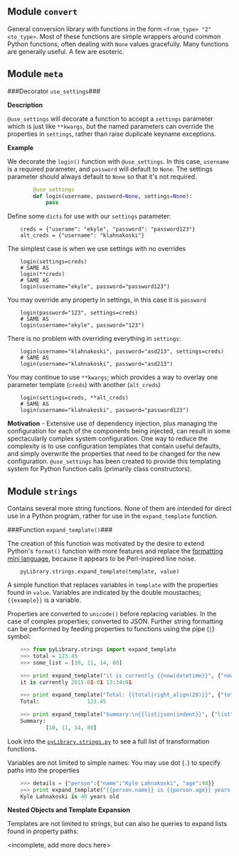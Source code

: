 
Module `convert`
---------------

General conversion library with functions in the form `<from_type> "2" <to_type>`.
Most of these functions are simple wrappers around common Python functions;
often dealing with `None` values gracefully. Many functions are generally
useful. A few are esoteric.


Module `meta`
-------------

###Decorator `use_settings`###

**Description** 

`@use_settings` will decorate a function to accept a `settings` parameter which is just like `**kwargs`, but the named parameters can override the properties in `settings`, rather than raise duplicate keyname exceptions.


**Example**

We decorate the `login()` function with `@use_settings`. In this case, `username` is a required parameter, and `password` will default to `None`. The settings parameter should always default to `None` so that it's not required.   

```python
		@use_settings
		def login(username, password=None, settings=None):
			pass
```

Define some `dicts` for use with our `settings` parameter:

		creds = {"userame": "ekyle", "password": "password123"}
		alt_creds = {"username": "klahnakoski"}


The simplest case is when we use settings with no overrides 

		login(settings=creds)
		# SAME AS
		login(**creds)
		# SAME AS
		login(username="ekyle", password="password123")

You may override any property in settings, in this case it is `password`

		login(password="123", settings=creds)
		# SAME AS
		login(username="ekyle", password="123")

There is no problem with overriding everything in `settings`:  

		login(username="klahnakoski", password="asd213", settings=creds)
		# SAME AS
		login(username="klahnakoski", password="asd213")

You may continue to use `**kwargs`; which provides a way to overlay one parameter template (`creds`) with another (`alt_creds`) 

		login(settings=creds, **alt_creds)
		# SAME AS
		login(username="klahnakoski", password="password123")


**Motivation** - Extensive use of dependency injection, plus managing the configuration
for each of the components being injected, can result in some spectacularly
complex system configuration. One way to reduce the complexity is to use
configuration templates that contain useful defaults, and simply overwrite
the properties that need to be changed for the new configuration.
`@use_settings` has been created to provide this templating system for Python
function calls (primarily class constructors).


Module `strings`
----------------

Contains several more string functions. None of them are intended for direct
use in a Python program, rather for use in the `expand_template` function.


###Function `expand_template()`###

The creation of this function was motivated by the desire to extend Python's
`format()` function with more features and replace the [formatting mini language](https://docs.python.org/2/library/string.html#formatspec),
because it appears to be Perl-inspired line noise.

    	pyLibrary.strings.expand_template(template, value)

A simple function that replaces variables in `template` with the properties
found in `value`. Variables are indicated by the double moustaches;
`{{example}}` is a variable.

Properties are converted to `unicode()` before replacing variables. In the case
of complex properties; converted to JSON. Further string formatting can be
performed by feeding properties to functions using the pipe (`|`) symbol:

```python
    >>> from pyLibrary.strings import expand_template
    >>> total = 123.45
    >>> some_list = [10, 11, 14, 80]

    >>> print expand_template("it is currently {{now|datetime}}", {"now": 1420119241000})
    it is currently 2015-01-01 13:34:01

    >>> print expand_template("Total: {{total|right_align(20)}}", {"total": total})
    Total:               123.45

    >>> print expand_template("Summary:\n{{list|json|indent}}", {"list": some_list})
    Summary:
            [10, 11, 14, 80]
```

Look into the [`pyLibrary.strings.py`](https://github.com/klahnakoski/pyLibrary/blob/dev/pyLibrary/strings.py) to see a full list of transformation
functions.

Variables are not limited to simple names: You may use dot (`.`) to specify
paths into the properties

```python
    >>> details = {"person":{"name":"Kyle Lahnakoski", "age":40}}
    >>> print expand_template("{{person.name}} is {{person.age}} years old", details)
    Kyle Lahnakoski is 40 years old
```

**Nested Objects and Template Expansion**

Templates are not limited to strings, but can also be queries to expand lists
found in property paths:

<incomplete, add more docs here>
